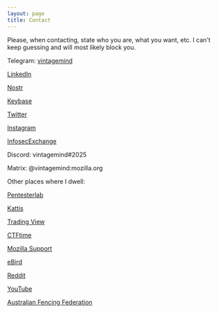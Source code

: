 ```yaml
---
layout: page
title: Contact
---
```


Please, when contacting, state who you are, what you want, etc. I can't keep guessing and will most likely block you.


Telegram: [vintagemind](https://t.me/vintagemind)


[LinkedIn](https://www.linkedin.com/in/vintagemind/)


[Nostr](https://primal.net/profile/npub1nfjdhfl96sr7n84lrs2z86nltvry4eylf9x8qc7awlq7mxps8rls66qt7j)


[Keybase](https://keybase.io/vintagemind/)


[Twitter](https://twitter.com/Vintagemind07)


[Instagram](https://www.instagram.com/bitkoshy)


[InfosecExchange](https://infosec.exchange/@vintagemind)


Discord: vintagemind#2025

Matrix: @vintagemind:mozilla.org 


Other places where I dwell:


[Pentesterlab](https://pentesterlab.com/profile/vintagemind)


[Kattis](https://open.kattis.com/users/vintagemind)


[Trading View](https://www.tradingview.com/u/vintagemind/)


[CTFtime](https://ctftime.org/user/160191)


[Mozilla Support](https://support.mozilla.org/en-US/user/VintageMind/)


[eBird](https://ebird.org/profile/MzQ1MjU0Mg)


[Reddit](https://www.reddit.com/user/Vintage_Mind)


[YouTube](https://www.youtube.com/@vintagemind/about)


[Australian Fencing Federation](https://www.ausfencing.org/biography/afb-2550/)
